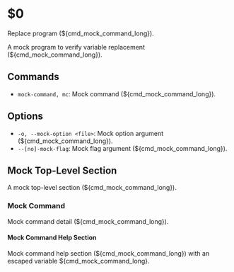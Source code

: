 $0
==

Replace program (${cmd_mock_command_long}).

A mock program to verify variable replacement (${cmd_mock_command_long}).

## Commands

* `mock-command, mc`: Mock command (${cmd_mock_command_long}).

## Options

* `-o, --mock-option <file>`: Mock option argument (${cmd_mock_command_long}).
* `--[no]-mock-flag`: Mock flag argument (${cmd_mock_command_long}).

## Mock Top-Level Section

A mock top-level section (${cmd_mock_command_long}).

### Mock Command

Mock command detail (${cmd_mock_command_long}).

#### Mock Command Help Section

Mock command help section (${cmd_mock_command_long}) with an escaped variable \${cmd_mock_command_long}.
